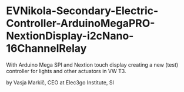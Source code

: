 # EVNikola-Secondary-Electric-Controller-ArduinoMegaPRO-NextionDisplay-i2cNano-16ChannelRelay
With Arduino Mega SPI and Nextion touch display creating a new (test) controller for lights and other actuators in VW T3.

by Vasja Markič,
CEO at Elec3go Institute, SI
